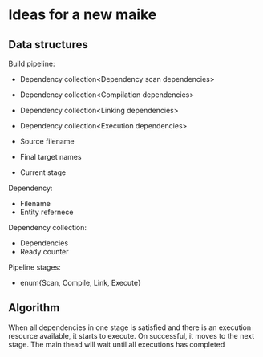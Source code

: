 # Ideas for a new maike

## Data structures

Build pipeline:

 * Dependency collection&lt;Dependency scan dependencies&gt;
 * Dependency collection&lt;Compilation dependencies&gt;
 * Dependency collection&lt;Linking dependencies&gt;
 * Dependency collection&lt;Execution dependencies&gt;

 * Source filename
 * Final target names

 * Current stage


Dependency:
 * Filename
 * Entity refernece


Dependency collection:
 * Dependencies
 * Ready counter


Pipeline stages:
 * enum{Scan, Compile, Link, Execute}


## Algorithm

When all dependencies in one stage is satisfied and there is an execution resource available, it
starts to execute. On successful, it moves to the next stage. The main thead will wait until all
executions has completed